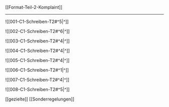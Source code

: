 [[Format-Teil-2-Komplaint]]

---

![[001-C1-Schreiben-T2#^5|^]] 

![[002-C1-Schreiben-T2#^6|^]]

![[003-C1-Schreiben-T2#^4|^]]

![[004-C1-Schreiben-T2#^4|^]]

![[005-C1-Schreiben-T2#^4|^]]

![[006-C1-Schreiben-T2#^1|^]]

![[007-C1-Schreiben-T2#^4|^]]

![[008-C1-Schreiben-T2#^5|^]]

[[gezielte]] [[Sonderregelungen]]

